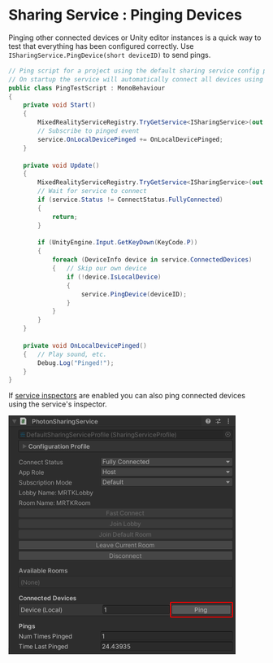 # Sharing Service : Pinging Devices

Pinging other connected devices or Unity editor instances is a quick way to test that everything has been configured correctly.
Use `ISharingService.PingDevice(short deviceID)` to send pings.

```c#
// Ping script for a project using the default sharing service config profile.
// On startup the service will automatically connect all devices using the profile to the a default lobby / room.
public class PingTestScript : MonoBehaviour
{
    private void Start()
    {
        MixedRealityServiceRegistry.TryGetService<ISharingService>(out ISharingService service);
        // Subscribe to pinged event
        service.OnLocalDevicePinged += OnLocalDevicePinged;
    }

    private void Update()
    {
        MixedRealityServiceRegistry.TryGetService<ISharingService>(out ISharingService service);
        // Wait for service to connect
        if (service.Status != ConnectStatus.FullyConnected)
        {
            return;
        }

        if (UnityEngine.Input.GetKeyDown(KeyCode.P))
        {
            foreach (DeviceInfo device in service.ConnectedDevices)
            {   // Skip our own device
                if (!device.IsLocalDevice)
                {
                    service.PingDevice(deviceID);
                }
            }
        }
    }

    private void OnLocalDevicePinged()
    {   // Play sound, etc.
        Debug.Log("Pinged!");
    }
}
```
If [service inspectors](../..\MixedRealityConfigurationGuide.md#service-inspectors) are enabled you can also ping connected devices using the service's inspector.

![In-Editor Ping Test](../../Images/SharingServices/PhotonSharingServiceEditorPing.png)